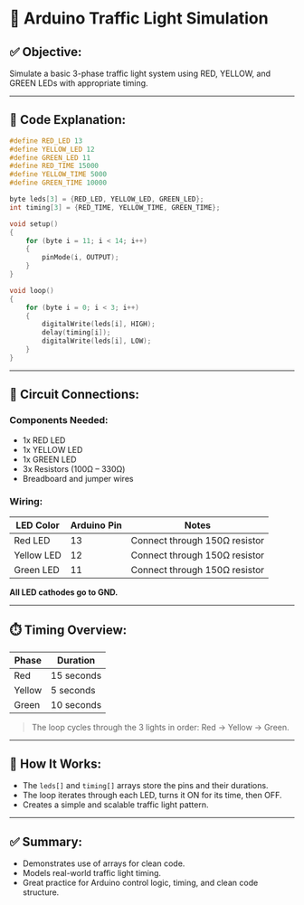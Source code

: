 # 🚦 Arduino Traffic Light Simulation

## ✅ Objective:

Simulate a basic 3-phase traffic light system using RED, YELLOW, and GREEN LEDs with appropriate timing.

---

## 🧾 Code Explanation:

```cpp
#define RED_LED 13
#define YELLOW_LED 12
#define GREEN_LED 11
#define RED_TIME 15000
#define YELLOW_TIME 5000
#define GREEN_TIME 10000

byte leds[3] = {RED_LED, YELLOW_LED, GREEN_LED};
int timing[3] = {RED_TIME, YELLOW_TIME, GREEN_TIME};

void setup()
{
    for (byte i = 11; i < 14; i++)
    {
        pinMode(i, OUTPUT);
    }
}

void loop()
{
    for (byte i = 0; i < 3; i++)
    {
        digitalWrite(leds[i], HIGH);
        delay(timing[i]);
        digitalWrite(leds[i], LOW);
    }
}
```

---

## 🔌 Circuit Connections:

### Components Needed:

- 1x RED LED
- 1x YELLOW LED
- 1x GREEN LED
- 3x Resistors (100Ω – 330Ω)
- Breadboard and jumper wires

### Wiring:

| LED Color  | Arduino Pin | Notes                         |
| ---------- | ----------- | ----------------------------- |
| Red LED    | 13          | Connect through 150Ω resistor |
| Yellow LED | 12          | Connect through 150Ω resistor |
| Green LED  | 11          | Connect through 150Ω resistor |

**All LED cathodes go to GND.**

---

## ⏱️ Timing Overview:

| Phase  | Duration   |
| ------ | ---------- |
| Red    | 15 seconds |
| Yellow | 5 seconds  |
| Green  | 10 seconds |

> The loop cycles through the 3 lights in order: Red → Yellow → Green.

---

## 🧠 How It Works:

- The `leds[]` and `timing[]` arrays store the pins and their durations.
- The loop iterates through each LED, turns it ON for its time, then OFF.
- Creates a simple and scalable traffic light pattern.

---

## ✅ Summary:

- Demonstrates use of arrays for clean code.
- Models real-world traffic light timing.
- Great practice for Arduino control logic, timing, and clean code structure.
 
